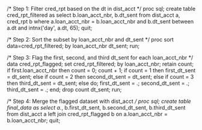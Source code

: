 /* Step 1: Filter cred_rpt based on the dt in dist_acct */
proc sql;
    create table cred_rpt_filtered as 
    select b.loan_acct_nbr, b.dt_sent
    from dist_acct a, cred_rpt b
    where a.loan_acct_nbr = b.loan_acct_nbr
    and b.dt_sent between a.dt and intnx('day', a.dt, 65);
quit;

/* Step 2: Sort the subset by loan_acct_nbr and dt_sent */
proc sort data=cred_rpt_filtered;
    by loan_acct_nbr dt_sent;
run;

/* Step 3: Flag the first, second, and third dt_sent for each loan_acct_nbr */
data cred_rpt_flagged;
    set cred_rpt_filtered;
    by loan_acct_nbr;
    retain count;
    if first.loan_acct_nbr then count = 0;
    count + 1;
    if count = 1 then first_dt_sent = dt_sent;
    else if count = 2 then second_dt_sent = dt_sent;
    else if count = 3 then third_dt_sent = dt_sent;
    else do;
        first_dt_sent = .;
        second_dt_sent = .;
        third_dt_sent = .;
    end;
    drop count dt_sent;
run;

/* Step 4: Merge the flagged dataset with dist_acct */
proc sql;
    create table final_data as 
    select a.*, b.first_dt_sent, b.second_dt_sent, b.third_dt_sent
    from dist_acct a 
    left join cred_rpt_flagged b
    on a.loan_acct_nbr = b.loan_acct_nbr;
quit;

